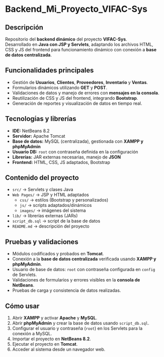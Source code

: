 # Backend_Mi_Proyecto_VIFAC-Sys

## Descripción
Repositorio del **backend dinámico** del proyecto **VIFAC-Sys**.  
Desarrollado en **Java con JSP y Servlets**, adaptando los archivos HTML, CSS y JS del frontend para funcionamiento dinámico con conexión a **base de datos centralizada**.

## Funcionalidades principales
- Gestión de **Usuarios**, **Clientes**, **Proveedores**, **Inventario** y **Ventas**.
- Formularios dinámicos utilizando **GET** y **POST**.
- Validaciones de datos y manejo de errores con **mensajes en la consola**.
- Reutilización de CSS y JS del frontend, integrando **Bootstrap**.
- Generación de reportes y visualización de datos en tiempo real.

## Tecnologías y librerías
- **IDE:** NetBeans 8.2  
- **Servidor:** Apache Tomcat  
- **Base de datos:** MySQL (centralizada), gestionada con **XAMPP y phpMyAdmin**  
- **Usuario DB:** `root` con contraseña definida en la configuración  
- **Librerías:** JAR externas necesarias, manejo de **JSON**  
- **Frontend:** HTML, CSS, JS adaptados, Bootstrap  

## Contenido del proyecto
- `src/` → Servlets y clases Java  
- `Web Pages/` → JSP y HTML adaptados  
  - `css/` → estilos (Bootstrap y personalizados)  
  - `js/` → scripts adaptados/dinámicos  
  - `images/` → imágenes del sistema  
- `lib/` → librerías externas (JARs)  
- `script_db.sql` → script de la base de datos  
- `README.md` → descripción del proyecto  

## Pruebas y validaciones
- Módulos codificados y probados en **Tomcat**.  
- Conexión a la **base de datos centralizada** verificada usando **XAMPP y phpMyAdmin**.  
- Usuario de base de datos: `root` con contraseña configurada en `config` de Servlets.  
- Validaciones de formularios y errores visibles en la **consola de NetBeans**.  
- Pruebas de carga y consistencia de datos realizadas.

## Cómo usar
1. Abrir **XAMPP** y activar **Apache** y **MySQL**.  
2. Abrir **phpMyAdmin** y crear la base de datos usando `script_db.sql`.  
3. Configurar el usuario y contraseña (`root`) en los Servlets para la conexión a MySQL.  
4. Importar el proyecto en **NetBeans 8.2**.  
5. Ejecutar el proyecto en **Tomcat**.  
6. Acceder al sistema desde un navegador web.
